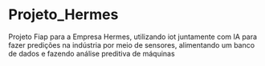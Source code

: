 # Projeto_Hermes
Projeto Fiap para a Empresa Hermes, utilizando iot juntamente com IA para fazer predições na indústria por meio de sensores, alimentando um banco de dados e fazendo análise preditiva de máquinas
